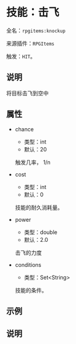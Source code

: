 # 技能：击飞

<!-- 本文件是通过游戏内 `/rpgitem gen-wiki` 命令生成的。 -->
<!-- 请只在对应的 "beginCustomXXXX" 与 "endCustomXXXX" 间编辑。  -->
<!-- 如果您想修改技能或其属性的描述， -->
<!-- 请修改 "resources/lang/zh_CN.yml" 中对应的项。 -->

全名：`rpgitems:knockup`

来源插件：`RPGItems`

触发：`HIT`。

<!-- beginCustomHeader -->
<!-- endCustomHeader -->

## 说明

将目标击飞到空中
<!-- beginCustomDescription -->
<!-- endCustomDescription -->

## 属性

* chance

  * 类型：int
  * 默认：20

  触发几率， 1/n

* cost

  * 类型：int
  * 默认：0

  技能的耐久消耗量。

* power

  * 类型：double
  * 默认：2.0

  击飞的力度

* conditions

  * 类型：Set&lt;String&gt;

  技能的条件。

<!-- beginCustomProperties -->
<!-- endCustomProperties -->

## 示例

<!-- beginCustomExample -->
<!-- endCustomExample -->

## 说明

<!-- beginCustomNote -->
<!-- endCustomNote -->